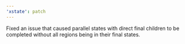 ```yaml
---
'xstate': patch
---
```


Fixed an issue that caused parallel states with direct final children to be completed without all regions being in their final states.

